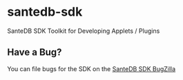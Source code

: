# santedb-sdk
SanteDB SDK Toolkit for Developing Applets / Plugins

## Have a Bug?

You can file bugs for the SDK on the [SanteDB SDK BugZilla](https://bugzilla.fyfesoftware.ca/describecomponents.cgi?product=SanteDB%20SDK)
